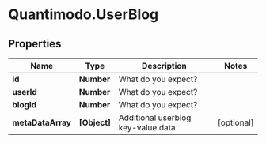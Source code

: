 # Quantimodo.UserBlog

## Properties
Name | Type | Description | Notes
------------ | ------------- | ------------- | -------------
**id** | **Number** | What do you expect? | 
**userId** | **Number** | What do you expect? | 
**blogId** | **Number** | What do you expect? | 
**metaDataArray** | **[Object]** | Additional userblog key-value data | [optional] 


